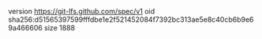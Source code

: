 version https://git-lfs.github.com/spec/v1
oid sha256:d51565397599fffdbe1e2f521452084f7392bc313ae5e8c40cb6b9e69a466606
size 1888
